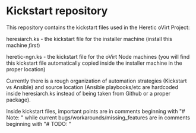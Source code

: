 # Kickstart repository

This repository contains the kickstart files used in the Heretic oVirt Project:

heresiarch.ks - the kickstart file for the installer machine (install this machine *first*)

heretic-ngn.ks - the kickstart file for the oVirt Node machines (you will find this kickstart file automatically copied inside the installer machine in the proper location)

Currently there is a rough organization of automation strategies (Kickstart vs Ansible) and source location (Ansible playbooks/etc are hardcoded inside heresiarch.ks instead of being taken from Github or a proper package).

Inside kickstart files, important points are in comments beginning with "# Note: " while current bugs/workarounds/missing_features are in comments beginning with "# TODO: "

